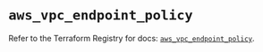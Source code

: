 # `aws_vpc_endpoint_policy`

Refer to the Terraform Registry for docs: [`aws_vpc_endpoint_policy`](https://registry.terraform.io/providers/hashicorp/aws/4.67.0/docs/resources/vpc_endpoint_policy).
